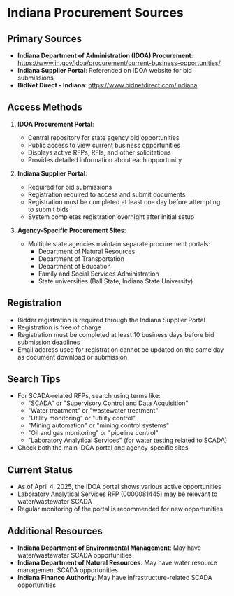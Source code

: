 # Indiana Procurement Sources

## Primary Sources
- **Indiana Department of Administration (IDOA) Procurement**: https://www.in.gov/idoa/procurement/current-business-opportunities/
- **Indiana Supplier Portal**: Referenced on IDOA website for bid submissions
- **BidNet Direct - Indiana**: https://www.bidnetdirect.com/indiana

## Access Methods
1. **IDOA Procurement Portal**:
   - Central repository for state agency bid opportunities
   - Public access to view current business opportunities
   - Displays active RFPs, RFIs, and other solicitations
   - Provides detailed information about each opportunity

2. **Indiana Supplier Portal**:
   - Required for bid submissions
   - Registration required to access and submit documents
   - Registration must be completed at least one day before attempting to submit bids
   - System completes registration overnight after initial setup

3. **Agency-Specific Procurement Sites**:
   - Multiple state agencies maintain separate procurement portals:
     - Department of Natural Resources
     - Department of Transportation
     - Department of Education
     - Family and Social Services Administration
     - State universities (Ball State, Indiana State University)

## Registration
- Bidder registration is required through the Indiana Supplier Portal
- Registration is free of charge
- Registration must be completed at least 10 business days before bid submission deadlines
- Email address used for registration cannot be updated on the same day as document download or submission

## Search Tips
- For SCADA-related RFPs, search using terms like:
  - "SCADA" or "Supervisory Control and Data Acquisition"
  - "Water treatment" or "wastewater treatment"
  - "Utility monitoring" or "utility control"
  - "Mining automation" or "mining control systems"
  - "Oil and gas monitoring" or "pipeline control"
  - "Laboratory Analytical Services" (for water testing related to SCADA)
- Check both the main IDOA portal and agency-specific sites

## Current Status
- As of April 4, 2025, the IDOA portal shows various active opportunities
- Laboratory Analytical Services RFP (0000081445) may be relevant to water/wastewater SCADA
- Regular monitoring of the portal is recommended for new opportunities

## Additional Resources
- **Indiana Department of Environmental Management**: May have water/wastewater SCADA opportunities
- **Indiana Department of Natural Resources**: May have water resource management SCADA opportunities
- **Indiana Finance Authority**: May have infrastructure-related SCADA opportunities
